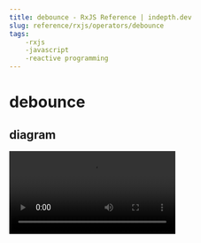 ```yaml
---
title: debounce - RxJS Reference | indepth.dev
slug: reference/rxjs/operators/debounce
tags:
    -rxjs 
    -javascript 
    -reactive programming
---
```


# debounce


## diagram

<video>
    <source src="https://images.indepth.dev/references/rxjs/debounce.mp4" type="video/mp4">
</video>
